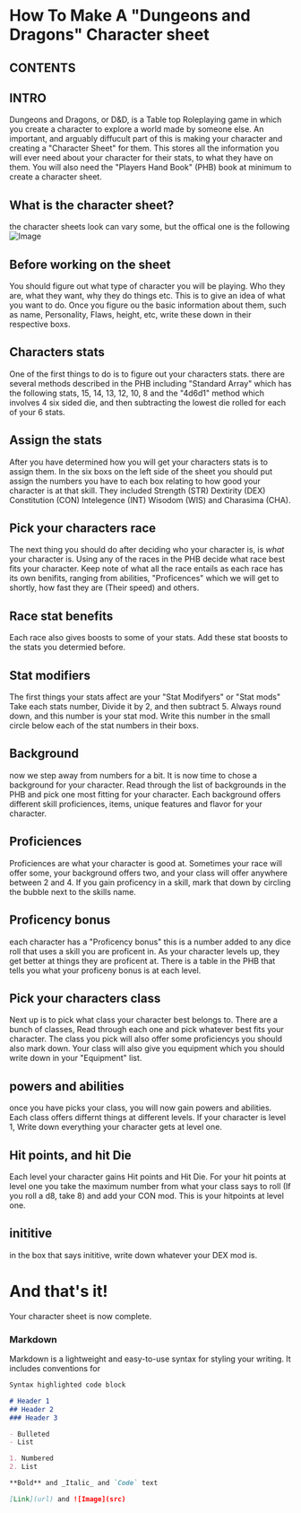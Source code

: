# How To Make A "Dungeons and Dragons" Character sheet

## CONTENTS




## INTRO
Dungeons and Dragons, or D&D, is a Table top Roleplaying game in which you create a character to explore a world made by someone else. An important, and arguably diffucult part of this is making your character and creating a "Character Sheet" for them. This stores all the information you will ever need about your character for their stats, to what they have on them.
You will also need the "Players Hand Book" (PHB) book at minimum to create a character sheet.

## What is the character sheet?
the character sheets look can vary some, but the offical one is the following
![Image](https://content.instructables.com/ORIG/F32/Y0FV/J8F5Q3W5/F32Y0FVJ8F5Q3W5.png?auto=webp&frame=1&width=1024&height=1024&fit=bounds&md=5a45ebe2850f9ab8d04792009d63d6a5)

## Before working on the sheet
You should figure out what type of character you will be playing. Who they are, what they want, why they do things etc. This is to give an idea of what you want to do.
Once you figure ou the basic information about them, such as name, Personality, Flaws, height, etc, write these down in their respective boxs.

## Characters stats
One of the first things to do is to figure out your characters stats. there are several methods described in the PHB including "Standard Array" which has the following stats, 15, 14, 13, 12, 10, 8 and the "4d6d1" method which involves 4 six sided die, and then subtracting the lowest die rolled for each of your 6 stats.

## Assign the stats
After you have determined how you will get your characters stats is to assign them. In the six boxs on the left side of the sheet you should put assign the numbers you have to each box relating to how good your character is at that skill. They included Strength (STR) Dextirity (DEX) Constitution (CON) Intelegence (INT) Wisodom (WIS) and Charasima (CHA).

## Pick your characters race
The next thing you should do after deciding who your character is, is *what* your character is. Using any of the races in the PHB decide what race best fits your character. Keep note of what all the race entails as each race has its own benifits, ranging from abilities, "Proficences" which we will get to shortly, how fast they are (Their speed) and others. 

## Race stat benefits
Each race also gives boosts to some of your stats. Add these stat boosts to the stats you determied before.

## Stat modifiers
The first things your stats affect are your "Stat Modifyers" or "Stat mods" Take each stats number, Divide it by 2, and then subtract 5. Always round down, and this number is your stat mod. Write this number in the small circle below each of the stat numbers in their boxs. 

## Background
now we step away from numbers for a bit. It is now time to chose a background for your character. Read through the list of backgrounds in the PHB and pick one most fitting for your character. Each background offers different skill proficiences, items, unique features and flavor for your character. 

## Proficiences
Proficiences are what your character is good at. Sometimes your race will offer some, your background offers two, and your class will offer anywhere between 2 and 4. If you gain proficency in a skill, mark that down by circling the bubble next to the skills name. 

## Proficency bonus
each character has a "Proficency bonus" this is a number added to any dice roll that uses a skill you are proficent in. As your character levels up, they get better at things they are proficent at. There is a table in the PHB that tells you what your proficeny bonus is at each level. 

## Pick your characters class
Next up is to pick what class your character best belongs to. There are a bunch of classes, Read through each one and pick whatever best fits your character. The class you pick will also offer some proficiencys you should also mark down. Your class will also give you equipment which you should write down in your "Equipment" list.

## powers and abilities
once you have picks your class, you will now gain powers and abilities. Each class offers differnt things at different levels. If your character is level 1, Write down everything your character gets at level one. 

## Hit points, and hit Die
Each level your character gains Hit points and Hit Die. For your hit points at level one you take the maximum number from what your class says to roll (If you roll a d8, take 8) and add your CON mod. This is your hitpoints at level one.

## inititive
in the box that says inititive, write down whatever your DEX mod is. 

# And that's it!
Your character sheet is now complete.



### Markdown

Markdown is a lightweight and easy-to-use syntax for styling your writing. It includes conventions for

```markdown
Syntax highlighted code block

# Header 1
## Header 2
### Header 3

- Bulleted
- List

1. Numbered
2. List

**Bold** and _Italic_ and `Code` text

[Link](url) and ![Image](src)
```

